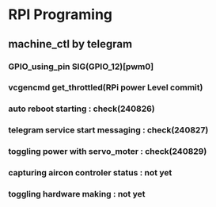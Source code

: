 # RPI Programing
## machine_ctl by telegram

### GPIO_using_pin SIG(GPIO_12)[pwm0]

### vcgencmd get_throttled(RPi power Level commit)

### auto reboot starting : check(240826)

### telegram service start messaging : check(240827)

### toggling power with servo_moter : check(240829)

### capturing aircon controler status : not yet

### toggling hardware making : not yet


